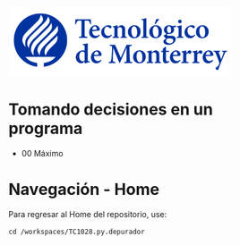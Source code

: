 ![Tec de Monterrey](images/logotecmty.png)
# Tomando decisiones en un programa

- 00 Máximo
# Navegación - Home
Para regresar al Home del repositorio, use:

```
cd /workspaces/TC1028.py.depurador
```
